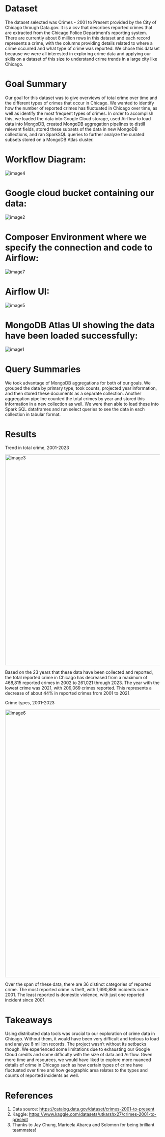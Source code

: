 # Dataset
The dataset selected was Crimes - 2001 to Present provided by the City of Chicago through Data.gov. It is a csv that describes reported crimes that are extracted from the Chicago Police Department’s reporting system. There are currently about 8 million rows in this dataset and each record represents a crime, with the columns providing details related to where a crime occurred and what type of crime was reported. We chose this dataset because we were all interested in exploring crime data and applying our skills on a dataset of this size to understand crime trends in a large city like Chicago.

# Goal Summary
Our goal for this dataset was to give overviews of total crime over time and the different types of crimes that occur in Chicago. We wanted to identify how the number of reported crimes has fluctuated in Chicago over time, as well as identify the most frequent types of crimes. In order to accomplish this, we loaded the data into Google Cloud storage, used Airflow to load data into MongoDB, created MongoDB aggregation pipelines to distill relevant fields, stored these subsets of the data in new MongoDB collections, and ran SparkSQL queries to further analyze the curated subsets stored on a MongoDB Atlas cluster. 

# Workflow Diagram:
![image4](https://github.com/cRithvikD/DistributedDataSystems/assets/41294960/f04d5d4b-9004-4f2d-8e88-56fbb1c79317)



# Google cloud bucket containing our data:
![image2](https://github.com/cRithvikD/DistributedDataSystems/assets/41294960/1fa14084-5fa6-46f9-a79c-86bc0149f81b)


# Composer Environment where we specify the connection and code to Airflow:
![image7](https://github.com/cRithvikD/DistributedDataSystems/assets/41294960/c6275632-28ea-4a7d-abc0-b1f890e022a6)



# Airflow UI:
![image5](https://github.com/cRithvikD/DistributedDataSystems/assets/41294960/a9c574bb-0949-4c88-8eca-3e85ecdbd89e)



# MongoDB Atlas UI showing the data have been loaded successfully:
![image1](https://github.com/cRithvikD/DistributedDataSystems/assets/41294960/bd45cd39-60fa-4b81-be6e-b9fd57ee89ee)


# Query Summaries
We took advantage of MongoDB aggregations for both of our goals. We grouped the data by primary type, took counts, projected year information, and then stored these documents as a separate collection. Another aggregation pipeline counted the total crimes by year and stored this information in a new collection as well. We were then able to load these into Spark SQL dataframes and run select queries to see the data in each collection in tabular format. 

# Results
Trend in total crime, 2001-2023

<img width="684" alt="image3" src="https://github.com/cRithvikD/DistributedDataSystems/assets/41294960/7704b501-f23d-476d-a4c1-ed6ffcd60255">

Based on the 23 years that these data have been collected and reported, the total reported crime in Chicago has decreased from a maximum of 468,815 reported crimes in 2002 to 261,021 through 2023. The year with the lowest crime was 2021, with 209,069 crimes reported. This represents a decrease of about 44% in reported crimes from 2001 to 2021. 

Crime types, 2001-2023

<img width="869" alt="image6" src="https://github.com/cRithvikD/DistributedDataSystems/assets/41294960/56260194-4439-4033-917b-a284fc46a628">


Over the span of these data, there are 36 distinct categories of reported crime. The most reported crime is theft, with 1,690,886 incidents since 2001. The least reported is domestic violence, with just one reported incident since 2001. 
# Takeaways
Using distributed data tools was crucial to our exploration of crime data in Chicago. Without them, it would have been very difficult and tedious to load and analyze 8 million records. The project wasn’t without its setbacks though. We experienced some limitations due to exhausting our Google Cloud credits and some difficulty with the size of data and Airflow. Given more time and resources, we would have liked to explore more nuanced details of crime in Chicago such as how certain types of crime have fluctuated over time and how geographic area relates to the types and counts of reported incidents as well. 

# References
1. Data source: https://catalog.data.gov/dataset/crimes-2001-to-present
2. Kaggle: https://www.kaggle.com/datasets/utkarshx27/crimes-2001-to-present
3. Thanks to Jay Chung, Maricela Abarca and Solomon for being brilliant teammates!
